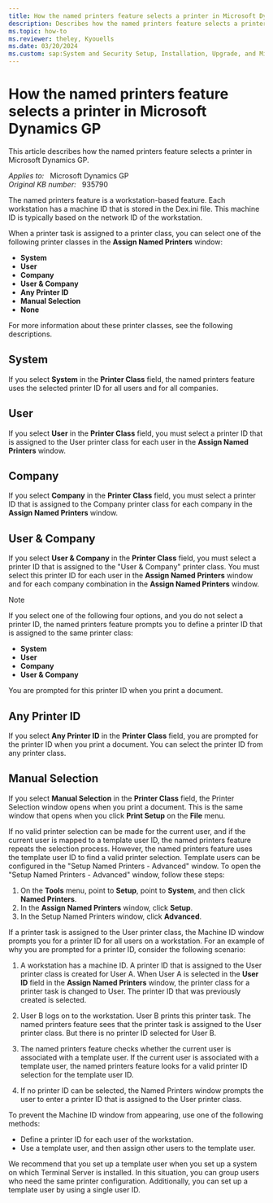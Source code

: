 ```yaml
---
title: How the named printers feature selects a printer in Microsoft Dynamics GP
description: Describes how the named printers feature selects a printer in Microsoft Dynamics GP. The named printers feature is a workstation-based feature.
ms.topic: how-to
ms.reviewer: theley, Kyouells
ms.date: 03/20/2024
ms.custom: sap:System and Security Setup, Installation, Upgrade, and Migrations
---
```

# How the named printers feature selects a printer in Microsoft Dynamics GP

This article describes how the named printers feature selects a printer in Microsoft Dynamics GP.

_Applies to:_ &nbsp; Microsoft Dynamics GP  
_Original KB number:_ &nbsp; 935790

The named printers feature is a workstation-based feature. Each workstation has a machine ID that is stored in the Dex.ini file. This machine ID is typically based on the network ID of the workstation.

When a printer task is assigned to a printer class, you can select one of the following printer classes in the **Assign Named Printers** window:

- **System**
- **User**
- **Company**
- **User & Company**
- **Any Printer ID**
- **Manual Selection**
- **None**  

For more information about these printer classes, see the following descriptions.

## System

If you select **System** in the **Printer Class** field, the named printers feature uses the selected printer ID for all users and for all companies.

## User

If you select **User** in the **Printer Class** field, you must select a printer ID that is assigned to the User printer class for each user in the **Assign Named Printers** window.

## Company

If you select **Company** in the **Printer Class** field, you must select a printer ID that is assigned to the Company printer class for each company in the **Assign Named Printers** window.

## User & Company

If you select **User & Company** in the **Printer Class** field, you must select a printer ID that is assigned to the "User & Company" printer class. You must select this printer ID for each user in the **Assign Named Printers** window and for each company combination in the **Assign Named Printers** window.

> [!NOTE]
> If you select one of the following four options, and you do not select a printer ID, the named printers feature prompts you to define a printer ID that is assigned to the same printer class:
>
> - **System**  
> - **User**  
> - **Company**  
> - **User & Company**

You are prompted for this printer ID when you print a document.

## Any Printer ID

If you select **Any Printer ID** in the **Printer Class** field, you are prompted for the printer ID when you print a document. You can select the printer ID from any printer class.

## Manual Selection

If you select **Manual Selection** in the **Printer Class** field, the Printer Selection window opens when you print a document. This is the same window that opens when you click **Print Setup** on the **File** menu.

If no valid printer selection can be made for the current user, and if the current user is mapped to a template user ID, the named printers feature repeats the selection process. However, the named printers feature uses the template user ID to find a valid printer selection. Template users can be configured in the "Setup Named Printers - Advanced" window. To open the "Setup Named Printers - Advanced" window, follow these steps:

1. On the **Tools** menu, point to **Setup**, point to **System**, and then click **Named Printers**.
2. In the **Assign Named Printers** window, click **Setup**.
3. In the Setup Named Printers window, click **Advanced**.

If a printer task is assigned to the User printer class, the Machine ID window prompts you for a printer ID for all users on a workstation. For an example of why you are prompted for a printer ID, consider the following scenario:

1. A workstation has a machine ID. A printer ID that is assigned to the User printer class is created for User A. When User A is selected in the **User ID** field in the **Assign Named Printers** window, the printer class for a printer task is changed to User. The printer ID that was previously created is selected.

2. User B logs on to the workstation. User B prints this printer task. The named printers feature sees that the printer task is assigned to the User printer class. But there is no printer ID selected for User B.

3. The named printers feature checks whether the current user is associated with a template user. If the current user is associated with a template user, the named printers feature looks for a valid printer ID selection for the template user ID.

4. If no printer ID can be selected, the Named Printers window prompts the user to enter a printer ID that is assigned to the User printer class.

To prevent the Machine ID window from appearing, use one of the following methods:

- Define a printer ID for each user of the workstation.
- Use a template user, and then assign other users to the template user.

We recommend that you set up a template user when you set up a system on which Terminal Server is installed. In this situation, you can group users who need the same printer configuration. Additionally, you can set up a template user by using a single user ID.
